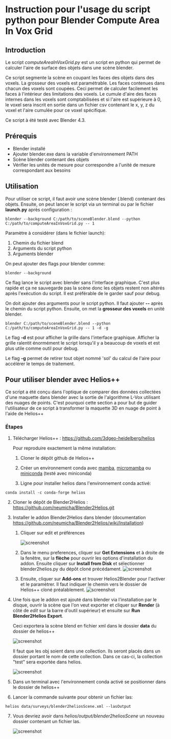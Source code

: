 # Instruction pour l'usage du script python pour Blender Compute Area In Vox Grid

## Introduction
Le script *computeAreaInVoxGrid.py* est un script en python qui permet de calculer l'aire de surface des objets dans une scène blender.

Ce script segmente la scène en coupant les faces des objets dans des voxels. La grosseur des voxels est paramétrable. Les faces contenues dans chacun des voxels sont coupées. Ceci permet de calculer facilement les faces à l'intérieur des limitations des voxels. Le cumule d'aire des faces internes dans les voxels sont comptabilisées et si l'aire est supérieure à 0, le voxel sera inscrit en sortie dans un fichier csv contenant le x, y, z du voxel et l'aire cumulée pour ce voxel spécifique.

Ce script à été testé avec Blender 4.3.
## Prérequis
- Blender installé
- Ajouter blender.exe dans la variable d'environnement PATH
- Scène blender contenant des objets
- Vérifier les unités de mesure pour correspondre a l'unité de mesure correspondant aux besoins
## Utilisation
Pour utiliser ce script, il faut avoir une scène blender (.blend) contenant des objets. Ensuite, on peut lancer le script via un terminal ou par le fichier **launch.py** après configuration :

```
blender --background C:/path/to/sceneBlender.blend --python C:/path/to/computeAreaInVoxGrid.py -- 1 
```

Paramètre à considérer (dans le fichier launch):

1. Chemin du fichier blend
2. Arguments du script python
3. Arguments blender

On peut ajouter des flags pour blender comme:

```
blender --background
```

Ce flag lance le script avec blender sans l'interface graphique. C'est plus rapide et ça ne sauvegarde pas la scène donc les objets restent non altérés après l'exécution du script. Il est préférable de le garder sauf pour debug.

On doit ajouter des arguments pour le script python. Il faut ajouter **--** après le chemin du script python. Ensuite, on met la **grosseur des voxels** en unité blender.

```
blender C:/path/to/sceneBlender.blend --python C:/path/to/computeAreaInVoxGrid.py -- 1 -d -g
```

Le flag **-d** est pour afficher la grille dans l'interface graphique. Afficher la grille ralentit énormément le script lorsqu'il y a beaucoup de voxels et est plus utile comme outil pour debug.

Le flag **-g**  permet de retirer tout objet nommé 'sol' du calcul de l'aire pour accélérer le temps de traitement.

## Pour utiliser blender avec Helios++

Ce script a été conçu dans l'optique de comparer des données collectées d'une maquette dans blender avec la sortie de l'algorithme L-Vox utilisant des nuages de points. C'est pourquoi cette section a pour but de guider l'utilisateur de ce script à transformer la maquette 3D en nuage de point à l'aide de Helios++

### Étapes

1. Télécharger Helios++ : https://github.com/3dgeo-heidelberg/helios

   Pour reproduire exactement la même installation:

   1. Cloner le dépôt github de Helios++

   2. Créer un environnement conda avec [mamba](https://mamba.readthedocs.io/en/latest/installation/mamba-installation.html), [micromamba](https://mamba.readthedocs.io/en/latest/installation/micromamba-installation.html) ou [miniconda](https://www.anaconda.com/docs/main) (testé avec miniconda)

   3. Ligne pour installer helios dans l'environnement conda activé:
      
``` 
conda install -c conda-forge helios
```

2. Cloner le dépôt de Blender2Helios : https://github.com/neumicha/Blender2Helios.git

3. Installer le addon Blender2Helios dans blender
   (documentation https://github.com/neumicha/Blender2Helios/wiki/Installation)

   1. Cliquer sur edit et préférences
   
      ![screenshot](img/screenshot4.png)

   2. Dans le menu preferences, cliquer sur **Get Extensions** et à droite de la fenêtre, sur la **flèche** pour ouvrir les options d'installation du addon. Ensuite cliquer sur **Install from Disk** et sélectionner blender2helios.py du dépôt cloné précédament.
      ![screenshot](img/screenshot5.png)
   
   3. Ensuite, cliquer sur **Add-ons** et trouver Helios2Blender pour l'activer et le paramètrer. Il faut indiquer le chemin vers le dossier de Helios++ cloné préalablement.
      ![screenshot](img/screenshot6.png)
   
      
   
4. Une fois que le addon est ajouté dans blender via l'installation par le disque, ouvrir la scène que l'on veut exporter et cliquer sur **Render** (à côté de *edit* sur la barre d'outil supérieur) et ensuite sur **Run Blender2Helios Export**.

   Ceci exportera la scène blend en fichier xml dans le dossier **data** du dossier de helios++

   ![screenshot](img/screenshot1.png)

   Il faut que les obj soient dans une collection. Ils seront placés dans un dossier portant le nom de cette collection. Dans ce cas-ci, la collection "test" sera exportée dans helios.

   ![screenshot](img/screenshot2.png)

5. Dans un terminal avec l'environnement conda activé se positionner dans le dossier de helios++

6. Lancer la commande suivante pour obtenir un fichier las:

```
helios data/surveys/blender2heliosScene.xml --lasOutput
```

7. Vous devriez avoir dans *helios/output/blender2heliosScene* un nouveau dossier contenant un fichier las.

   ![screenshot](img/screenshot3.png)
